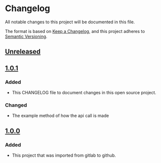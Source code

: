 # Changelog
All notable changes to this project will be documented in this file.

The format is based on [Keep a Changelog](https://keepachangelog.com/en/1.0.0/),
and this project adheres to [Semantic Versioning](https://semver.org/spec/v2.0.0.html).

## [Unreleased]

## [1.0.1]

### Added
- This CHANGELOG file to document changes in this open source project.

### Changed
- The example method of how the api call is made

## [1.0.0]

### Added
- This project that was imported from gitlab to github.

[Unreleased]: https://github.com/Bryant-Anjos/template-expo-with-paper/compare/v1.0.1...HEAD
[1.0.1]: https://github.com/Bryant-Anjos/template-expo-with-paper/compare/v1.0.0...v1.0.1
[1.0.0]: https://github.com/Bryant-Anjos/template-expo-with-paper/releases/tag/v1.0.0

